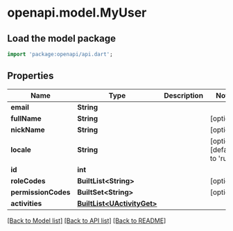 # openapi.model.MyUser

## Load the model package
```dart
import 'package:openapi/api.dart';
```

## Properties
Name | Type | Description | Notes
------------ | ------------- | ------------- | -------------
**email** | **String** |  | 
**fullName** | **String** |  | [optional] 
**nickName** | **String** |  | [optional] 
**locale** | **String** |  | [optional] [default to 'ru']
**id** | **int** |  | 
**roleCodes** | **BuiltList&lt;String&gt;** |  | [optional] 
**permissionCodes** | **BuiltSet&lt;String&gt;** |  | [optional] 
**activities** | [**BuiltList&lt;UActivityGet&gt;**](UActivityGet.md) |  | 

[[Back to Model list]](../README.md#documentation-for-models) [[Back to API list]](../README.md#documentation-for-api-endpoints) [[Back to README]](../README.md)


